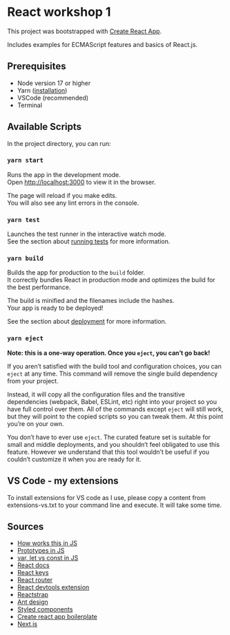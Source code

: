 # React workshop 1

This project was bootstrapped with [Create React App](https://github.com/facebook/create-react-app).

Includes examples for ECMAScript features and basics of React.js.

## Prerequisites

* Node version 17 or higher
* Yarn ([installation](https://classic.yarnpkg.com/lang/en/docs/install/))
* VSCode (recommended)
* Terminal

## Available Scripts

In the project directory, you can run:

### `yarn start`

Runs the app in the development mode.\
Open [http://localhost:3000](http://localhost:3000) to view it in the browser.

The page will reload if you make edits.\
You will also see any lint errors in the console.

### `yarn test`

Launches the test runner in the interactive watch mode.\
See the section about [running tests](https://facebook.github.io/create-react-app/docs/running-tests) for more information.

### `yarn build`

Builds the app for production to the `build` folder.\
It correctly bundles React in production mode and optimizes the build for the best performance.

The build is minified and the filenames include the hashes.\
Your app is ready to be deployed!

See the section about [deployment](https://facebook.github.io/create-react-app/docs/deployment) for more information.

### `yarn eject`

**Note: this is a one-way operation. Once you `eject`, you can’t go back!**

If you aren’t satisfied with the build tool and configuration choices, you can `eject` at any time. This command will remove the single build dependency from your project.

Instead, it will copy all the configuration files and the transitive dependencies (webpack, Babel, ESLint, etc) right into your project so you have full control over them. All of the commands except `eject` will still work, but they will point to the copied scripts so you can tweak them. At this point you’re on your own.

You don’t have to ever use `eject`. The curated feature set is suitable for small and middle deployments, and you shouldn’t feel obligated to use this feature. However we understand that this tool wouldn’t be useful if you couldn’t customize it when you are ready for it.

## VS Code - my extensions

To install extensions for VS code as I use, please copy a content from extensions-vs.txt to your command line and execute.
It will take some time.

## Sources

* [How works this in JS](https://medium.com/@daveivan/jak-funguje-this-v-javascriptu-41e02ed6dd57)
* [Prototypes in JS](https://javascript.info/native-prototypes)
* [var, let vs const in JS](https://www.freecodecamp.org/news/var-let-and-const-whats-the-difference/)
* [React docs](https://reactjs.org/docs/getting-started.html)
* [React keys](https://www.freecodecamp.org/news/react-fun-with-keys-68f4c8c36f3e/)
* [React router](https://reactrouter.com/web/guides/quick-start)
* [React devtools extension](https://chrome.google.com/webstore/detail/react-developer-tools/fmkadmapgofadopljbjfkapdkoienihi)
* [Reactstrap](https://reactstrap.github.io/components/breadcrumbs/)
* [Ant design](https://ant.design/docs/react/getting-started)
* [Styled components](https://styled-components.com/docs/basics#getting-started)
* [Create react app boilerplate](https://create-react-app.dev/)
* [Next.js](https://nextjs.org/)